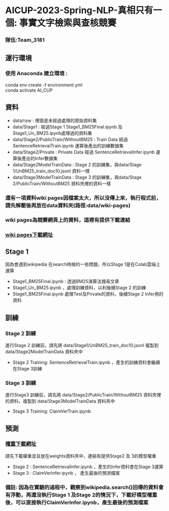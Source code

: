 # AICUP-2023-Spring-NLP-真相只有一個: 事實文字檢索與查核競賽   
### 隊伍:Team_3181 
## 運行環境  
### 使用 Anaconda 建立環境 :   
conda env create -f environment.yml  
conda activate AI_CUP  

## 資料  
- data/raw : 裡面是未經過處理的原始資料集  
- data/Stage1 : 經過Stage 1 Stage1_BM25Final.ipynb 及 Stage1_Un_BM25.ipynb處理過的資料集  
- data/Stage2/PublicTrain/WithoutBM25 : Train Data 經過 SentenceRetrievalTrain.ipynb 運算後產出的訓練數據集  
- data/Stage2/Private : Private Data 經過 SentenceRetrievalInfer.ipynb 運算後產出的Infer數據集  
- data/Stage2ModelTrainData : Stage 2 的訓練集，與data/Stage 1/UnBM25_train_doc10.jsonl 資料一樣  
- data/Stage3ModelTrainData : Stage 3 的訓練集，與data/Stage 2/PublicTrain/WithoutBM25 資料夾裡的資料一樣  
### 還有一項資料wiki pages因檔案太大，所以沒傳上來，執行程式前，請先解壓後再放在data資料夾(路徑:data/wiki-pages) 
### wiki pages為競賽網頁上的資料，這裡有提供下載連結  
### [wiki pages下載網址](https://drive.google.com/drive/folders/195FIG2ZCyI-VqZJtZLG3aHcJxQ13KjdI?usp=sharing)  
## Stage 1
因為會遇到wikipedia 在search時候的一些問題，所以Stage 1是在Colab雲端上運算  
- Stage1_BM25Final.ipynb : 透過BM25演算法搜尋文章  
- Stage1_Un_BM25.ipynb ，處理訓練資料，以利後續Stage 2 的訓練  
- Stage1_BM25Final.ipynb 處理Test及Private的資料，後續Stage 2 Infer用的資料
## 訓練 
### Stage 2 訓練
進行Stage 2 訓練前，請先將 data/Stage1/UnBM25_train_doc10.jsonl 複製到 data/Stage2ModelTrainData 資料夾中  
- Stage 2 Training: SentenceRetrievalTrain.ipynb ，產生的訓練資料會繼續在Stage 3訓練
### Stage 3 訓練
進行Stage3 訓練前，請先將 data/Stage2/PublicTrain/WithoutBM25 資料夾裡的資料，複製到 data/Stage3ModelTrainData 資料夾中  
- Stage 3 Training: ClaimVerTrain.ipynb
## 預測  
### [權重下載網址](https://drive.google.com/drive/folders/1ejU6aEcdF7dcGH85tKRLN4wNgHPahtS0?usp=sharing)  
請先下載權重並且放在weights資料夾中，連結有提供Stage2 及 3的模型權重  
- Stage 2 : SentenceRetrievalInfer.ipynb  ，產生的Infer資料會在Stage 3運算  
- Stage 3 : ClaimVerInfer.ipynb  ， 產生最後的預測檔案  
### 備註: 因為在實驗的過程中，觀察到wikipedia.search()回傳的資料會有浮動，再還沒執行Stage 1 及Stage 2的情況下，下載好模型權重後，可以直接執行ClaimVerInfer.ipynb，產生最後的預測檔案  
